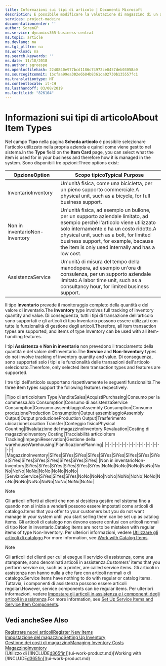 ```yaml
---
title: Informazioni sui tipi di articolo | Documenti Microsoft
description: È possibile modificare la valutazione di magazzino di un articolo mediante i metodi di costing Media o FIFO, ad esempio, quando i costi degli articoli cambiano per i motivi diversi dalle transazioni.
services: project-madeira
documentationcenter: ''
author: SorenGP
ms.service: dynamics365-business-central
ms.topic: article
ms.devlang: na
ms.tgt_pltfrm: na
ms.workload: na
ms.search.keywords: ''
ms.date: 11/18/2018
ms.author: sgroespe
ms.openlocfilehash: 2240840e977bcd1186c74972ce0457deb03058a0
ms.sourcegitcommit: 1bcfaa99ea302e6b84b8361ca02730b135557fc1
ms.translationtype: HT
ms.contentlocale: it-CH
ms.lasthandoff: 03/08/2019
ms.locfileid: "826104"
---
```

# <a name="about-item-types"></a><span data-ttu-id="046c9-103">Informazioni sui tipi di articolo</span><span class="sxs-lookup"><span data-stu-id="046c9-103">About Item Types</span></span>
<span data-ttu-id="046c9-104">Nel campo **Tipo** nella pagina **Scheda articolo** è possibile selezionare l'articolo utilizzato nella propria azienda e quindi come viene gestito nel sistema.</span><span class="sxs-lookup"><span data-stu-id="046c9-104">In the **Type** field on the **Item Card** page, you can select what the item is used for in your business and therefore how it is managed in the system.</span></span> <span data-ttu-id="046c9-105">Sono disponibili tre opzioni:</span><span class="sxs-lookup"><span data-stu-id="046c9-105">Three options exist:</span></span>

|<span data-ttu-id="046c9-106">Opzione</span><span class="sxs-lookup"><span data-stu-id="046c9-106">Option</span></span>|<span data-ttu-id="046c9-107">Scopo tipico</span><span class="sxs-lookup"><span data-stu-id="046c9-107">Typical Purpose</span></span>|
|------|-----------|
|<span data-ttu-id="046c9-108">Inventario</span><span class="sxs-lookup"><span data-stu-id="046c9-108">Inventory</span></span>|<span data-ttu-id="046c9-109">Un'unità fisica, come una bicicletta, per un pieno supporto commerciale.</span><span class="sxs-lookup"><span data-stu-id="046c9-109">A physical unit, such as a bicycle, for full business support.</span></span>|
|<span data-ttu-id="046c9-110">Non in inventario</span><span class="sxs-lookup"><span data-stu-id="046c9-110">Non-Inventory</span></span>|<span data-ttu-id="046c9-111">Un'unità fisica, ad esempio un bullone, per un supporto aziendale limitato, ad esempio perché l'articolo viene utilizzato solo internamente e ha un costo ridotto.</span><span class="sxs-lookup"><span data-stu-id="046c9-111">A physical unit, such as a bolt, for limited business support, for example, because the item is only used internally and has a low cost.</span></span>|
|<span data-ttu-id="046c9-112">Assistenza</span><span class="sxs-lookup"><span data-stu-id="046c9-112">Service</span></span>|<span data-ttu-id="046c9-113">Un'unità di misura del tempo della manodopera, ad esempio un'ora di consulenza, per un supporto aziendale limitato.</span><span class="sxs-lookup"><span data-stu-id="046c9-113">A labor time unit, such as a consultancy hour, for limited business support.</span></span>|

<span data-ttu-id="046c9-114">Il tipo **Inventario** prevede il monitoraggio completo della quantità e del valore di inventario.</span><span class="sxs-lookup"><span data-stu-id="046c9-114">The **Inventory** type involves full tracking of inventory quantity and value.</span></span> <span data-ttu-id="046c9-115">Di conseguenza, tutti i tipi di transazione dell'articolo sono supportati e gli articoli di tipo Inventario possono essere utilizzati con tutte le funzionalità di gestione degli articoli.</span><span class="sxs-lookup"><span data-stu-id="046c9-115">Therefore, all item transaction types are supported, and items of type Inventory can be used with all item-handling features.</span></span>

<span data-ttu-id="046c9-116">I tipi **Assistenza** e **Non in inventario** non prevedono il tracciamento della quantità e del valore dell'inventario.</span><span class="sxs-lookup"><span data-stu-id="046c9-116">The **Service** and **Non-Inventory** types do not involve tracking of inventory quantity and value.</span></span> <span data-ttu-id="046c9-117">Di conseguenza, sono supportati solo i tipi e le funzionalità delle transazioni dell'articolo selezionato.</span><span class="sxs-lookup"><span data-stu-id="046c9-117">Therefore, only selected item transaction types and features are supported.</span></span>

<span data-ttu-id="046c9-118">I tre tipi dell'articolo supportano rispettivamente le seguenti funzionalità.</span><span class="sxs-lookup"><span data-stu-id="046c9-118">The three item types support the following features respectively.</span></span>

|<span data-ttu-id="046c9-119">Tipo di articolo</span><span class="sxs-lookup"><span data-stu-id="046c9-119">Item Type</span></span>|<span data-ttu-id="046c9-120">Vendite</span><span class="sxs-lookup"><span data-stu-id="046c9-120">Sales</span></span>|<span data-ttu-id="046c9-121">Acquisti</span><span class="sxs-lookup"><span data-stu-id="046c9-121">Purchasing</span></span>|<span data-ttu-id="046c9-122">Consumo per la commessa</span><span class="sxs-lookup"><span data-stu-id="046c9-122">Job Consumption</span></span>|<span data-ttu-id="046c9-123">Consumo di assistenza</span><span class="sxs-lookup"><span data-stu-id="046c9-123">Service Consumption</span></span>|<span data-ttu-id="046c9-124">Consumo assemblaggio</span><span class="sxs-lookup"><span data-stu-id="046c9-124">Assembly Consumption</span></span>|<span data-ttu-id="046c9-125">Consumo produzione</span><span class="sxs-lookup"><span data-stu-id="046c9-125">Production Consumption</span></span>|<span data-ttu-id="046c9-126">Output assemblaggio</span><span class="sxs-lookup"><span data-stu-id="046c9-126">Assembly Output</span></span>|<span data-ttu-id="046c9-127">Output produzione</span><span class="sxs-lookup"><span data-stu-id="046c9-127">Production Output</span></span>|<span data-ttu-id="046c9-128">Trasferimento ubicazione</span><span class="sxs-lookup"><span data-stu-id="046c9-128">Location Transfer</span></span>|<span data-ttu-id="046c9-129">Conteggio fisico</span><span class="sxs-lookup"><span data-stu-id="046c9-129">Physical Counting</span></span>|<span data-ttu-id="046c9-130">Rivalutazione del magazzino</span><span class="sxs-lookup"><span data-stu-id="046c9-130">Inventory Revaluation</span></span>|<span data-ttu-id="046c9-131">Costing di magazzino</span><span class="sxs-lookup"><span data-stu-id="046c9-131">Inventory Costing</span></span>|<span data-ttu-id="046c9-132">Tracciabilità articolo</span><span class="sxs-lookup"><span data-stu-id="046c9-132">Item Tracking</span></span>|<span data-ttu-id="046c9-133">Impegni</span><span class="sxs-lookup"><span data-stu-id="046c9-133">Reservation</span></span>|<span data-ttu-id="046c9-134">Gestione della warehouse</span><span class="sxs-lookup"><span data-stu-id="046c9-134">Warehousing</span></span>|<span data-ttu-id="046c9-135">Pianificazione</span><span class="sxs-lookup"><span data-stu-id="046c9-135">Planning</span></span>|
|-|-|-|-|-|-|-|-|-|-|-|-|-|-|-|-|-|-|
|<span data-ttu-id="046c9-136">Magazzino</span><span class="sxs-lookup"><span data-stu-id="046c9-136">Inventory</span></span>|<span data-ttu-id="046c9-137">Sì</span><span class="sxs-lookup"><span data-stu-id="046c9-137">Yes</span></span>|<span data-ttu-id="046c9-138">Sì</span><span class="sxs-lookup"><span data-stu-id="046c9-138">Yes</span></span>|<span data-ttu-id="046c9-139">Sì</span><span class="sxs-lookup"><span data-stu-id="046c9-139">Yes</span></span>|<span data-ttu-id="046c9-140">Sì</span><span class="sxs-lookup"><span data-stu-id="046c9-140">Yes</span></span>|<span data-ttu-id="046c9-141">Sì</span><span class="sxs-lookup"><span data-stu-id="046c9-141">Yes</span></span>|<span data-ttu-id="046c9-142">Sì</span><span class="sxs-lookup"><span data-stu-id="046c9-142">Yes</span></span>|<span data-ttu-id="046c9-143">Sì</span><span class="sxs-lookup"><span data-stu-id="046c9-143">Yes</span></span>|<span data-ttu-id="046c9-144">Sì</span><span class="sxs-lookup"><span data-stu-id="046c9-144">Yes</span></span>|<span data-ttu-id="046c9-145">Sì</span><span class="sxs-lookup"><span data-stu-id="046c9-145">Yes</span></span>|<span data-ttu-id="046c9-146">Sì</span><span class="sxs-lookup"><span data-stu-id="046c9-146">Yes</span></span>|<span data-ttu-id="046c9-147">Sì</span><span class="sxs-lookup"><span data-stu-id="046c9-147">Yes</span></span>|<span data-ttu-id="046c9-148">Sì</span><span class="sxs-lookup"><span data-stu-id="046c9-148">Yes</span></span>|<span data-ttu-id="046c9-149">Sì</span><span class="sxs-lookup"><span data-stu-id="046c9-149">Yes</span></span>|<span data-ttu-id="046c9-150">Sì</span><span class="sxs-lookup"><span data-stu-id="046c9-150">Yes</span></span>|<span data-ttu-id="046c9-151">Sì</span><span class="sxs-lookup"><span data-stu-id="046c9-151">Yes</span></span>|<span data-ttu-id="046c9-152">Sì</span><span class="sxs-lookup"><span data-stu-id="046c9-152">Yes</span></span>|
|<span data-ttu-id="046c9-153">Non in inventario</span><span class="sxs-lookup"><span data-stu-id="046c9-153">Non-Inventory</span></span>|<span data-ttu-id="046c9-154">Sì</span><span class="sxs-lookup"><span data-stu-id="046c9-154">Yes</span></span>|<span data-ttu-id="046c9-155">Sì</span><span class="sxs-lookup"><span data-stu-id="046c9-155">Yes</span></span>|<span data-ttu-id="046c9-156">Sì</span><span class="sxs-lookup"><span data-stu-id="046c9-156">Yes</span></span>|<span data-ttu-id="046c9-157">Sì</span><span class="sxs-lookup"><span data-stu-id="046c9-157">Yes</span></span>|<span data-ttu-id="046c9-158">Sì</span><span class="sxs-lookup"><span data-stu-id="046c9-158">Yes</span></span>|<span data-ttu-id="046c9-159">Sì</span><span class="sxs-lookup"><span data-stu-id="046c9-159">Yes</span></span>|<span data-ttu-id="046c9-160">No</span><span class="sxs-lookup"><span data-stu-id="046c9-160">No</span></span>|<span data-ttu-id="046c9-161">No</span><span class="sxs-lookup"><span data-stu-id="046c9-161">No</span></span>|<span data-ttu-id="046c9-162">No</span><span class="sxs-lookup"><span data-stu-id="046c9-162">No</span></span>|<span data-ttu-id="046c9-163">No</span><span class="sxs-lookup"><span data-stu-id="046c9-163">No</span></span>|<span data-ttu-id="046c9-164">No</span><span class="sxs-lookup"><span data-stu-id="046c9-164">No</span></span>|<span data-ttu-id="046c9-165">No</span><span class="sxs-lookup"><span data-stu-id="046c9-165">No</span></span>|<span data-ttu-id="046c9-166">No</span><span class="sxs-lookup"><span data-stu-id="046c9-166">No</span></span>|<span data-ttu-id="046c9-167">No</span><span class="sxs-lookup"><span data-stu-id="046c9-167">No</span></span>|<span data-ttu-id="046c9-168">No</span><span class="sxs-lookup"><span data-stu-id="046c9-168">No</span></span>|<span data-ttu-id="046c9-169">No</span><span class="sxs-lookup"><span data-stu-id="046c9-169">No</span></span>|
|<span data-ttu-id="046c9-170">Servizio</span><span class="sxs-lookup"><span data-stu-id="046c9-170">Service</span></span>|<span data-ttu-id="046c9-171">Sì</span><span class="sxs-lookup"><span data-stu-id="046c9-171">Yes</span></span>|<span data-ttu-id="046c9-172">Sì</span><span class="sxs-lookup"><span data-stu-id="046c9-172">Yes</span></span>|<span data-ttu-id="046c9-173">Sì</span><span class="sxs-lookup"><span data-stu-id="046c9-173">Yes</span></span>|<span data-ttu-id="046c9-174">No</span><span class="sxs-lookup"><span data-stu-id="046c9-174">No</span></span>|<span data-ttu-id="046c9-175">No</span><span class="sxs-lookup"><span data-stu-id="046c9-175">No</span></span>|<span data-ttu-id="046c9-176">No</span><span class="sxs-lookup"><span data-stu-id="046c9-176">No</span></span>|<span data-ttu-id="046c9-177">No</span><span class="sxs-lookup"><span data-stu-id="046c9-177">No</span></span>|<span data-ttu-id="046c9-178">No</span><span class="sxs-lookup"><span data-stu-id="046c9-178">No</span></span>|<span data-ttu-id="046c9-179">No</span><span class="sxs-lookup"><span data-stu-id="046c9-179">No</span></span>|<span data-ttu-id="046c9-180">No</span><span class="sxs-lookup"><span data-stu-id="046c9-180">No</span></span>|<span data-ttu-id="046c9-181">No</span><span class="sxs-lookup"><span data-stu-id="046c9-181">No</span></span>|<span data-ttu-id="046c9-182">No</span><span class="sxs-lookup"><span data-stu-id="046c9-182">No</span></span>|<span data-ttu-id="046c9-183">No</span><span class="sxs-lookup"><span data-stu-id="046c9-183">No</span></span>|<span data-ttu-id="046c9-184">No</span><span class="sxs-lookup"><span data-stu-id="046c9-184">No</span></span>|<span data-ttu-id="046c9-185">No</span><span class="sxs-lookup"><span data-stu-id="046c9-185">No</span></span>|<span data-ttu-id="046c9-186">No</span><span class="sxs-lookup"><span data-stu-id="046c9-186">No</span></span>|

> [!NOTE]
> <span data-ttu-id="046c9-187">Gli articoli offerti ai clienti che non si desidera gestire nel sistema fino a quando non si inizia a venderli possono essere impostati come articoli di catalogo.</span><span class="sxs-lookup"><span data-stu-id="046c9-187">Items that you offer to your customers but you do not want manage in your system until you start selling them can be set up as catalog items.</span></span> <span data-ttu-id="046c9-188">Gli articoli di catalogo non devono essere confusi con articoli normali di tipo Non in inventario.</span><span class="sxs-lookup"><span data-stu-id="046c9-188">Catalog items are not to be mistaken with regular items of type Non-Inventory.</span></span> <span data-ttu-id="046c9-189">Per ulteriori informazioni, vedere [Utilizzare gli articoli di catalogo](inventory-how-work-nonstock-items.md).</span><span class="sxs-lookup"><span data-stu-id="046c9-189">For more information, see [Work with Catalog Items](inventory-how-work-nonstock-items.md).</span></span>

> [!NOTE]
> <span data-ttu-id="046c9-190">Gli articoli dei clienti per cui si esegue il servizio di assistenza, come una stampante, sono denominati articoli in assistenza.</span><span class="sxs-lookup"><span data-stu-id="046c9-190">Customers' items that you perform service on, such as a printer, are called service items.</span></span> <span data-ttu-id="046c9-191">Gli articoli in assistenza non hanno nulla a che fare con articoli normali o di catalogo.</span><span class="sxs-lookup"><span data-stu-id="046c9-191">Service items have nothing to do with regular or catalog items.</span></span> <span data-ttu-id="046c9-192">Tuttavia, i componenti di assistenza possono essere articoli regolari.</span><span class="sxs-lookup"><span data-stu-id="046c9-192">However, service components can be regular items.</span></span> <span data-ttu-id="046c9-193">Per ulteriori informazioni, vedere [Impostare gli articoli in assistenza e i componenti degli articoli in assistenza](service-how-setup-service-items.md).</span><span class="sxs-lookup"><span data-stu-id="046c9-193">For more information, see [Set Up Service Items and Service Item Components](service-how-setup-service-items.md).</span></span>

## <a name="see-also"></a><span data-ttu-id="046c9-194">Vedi anche</span><span class="sxs-lookup"><span data-stu-id="046c9-194">See Also</span></span>
[<span data-ttu-id="046c9-195">Registrare nuovi articoli</span><span class="sxs-lookup"><span data-stu-id="046c9-195">Register New Items</span></span>](inventory-how-register-new-items.md)  
[<span data-ttu-id="046c9-196">Impostazione del magazzino</span><span class="sxs-lookup"><span data-stu-id="046c9-196">Setting Up Inventory</span></span>](inventory-setup-inventory.md)  
[<span data-ttu-id="046c9-197">Gestione dei costi di magazzino</span><span class="sxs-lookup"><span data-stu-id="046c9-197">Managing Inventory Costs</span></span>](finance-manage-inventory-costs.md)  
[<span data-ttu-id="046c9-198">Magazzino</span><span class="sxs-lookup"><span data-stu-id="046c9-198">Inventory</span></span>](inventory-manage-inventory.md)  
<span data-ttu-id="046c9-199">[Utilizzo di [!INCLUDE[d365fin](includes/d365fin_md.md)]](ui-work-product.md)</span><span class="sxs-lookup"><span data-stu-id="046c9-199">[Working with [!INCLUDE[d365fin](includes/d365fin_md.md)]](ui-work-product.md)</span></span>
